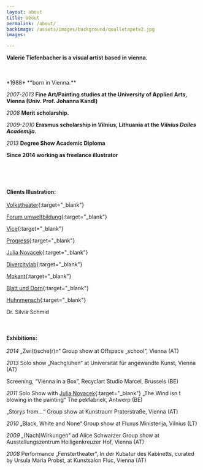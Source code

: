 ```yaml
---
layout: about
title: about
permalink: /about/
backimage: /assets/images/background/qualletapete2.jpg
images:

---
```

**Valerie Tiefenbacher is a visual artist based in vienna.**

<br>
<br>
*1988* **born in Vienna.**

*2007-2013* **Fine Art/Painting studies at the University of Applied Arts, Vienna (Univ. Prof. Johanna Kandl)**

*2008* **Merit scholarship.**

*2009-2010* **Erasmus scholarship in Vilnius, Lithuania at the *Vilnius Dailes Academija*.**

*2013* **Degree Show Academic Diploma**

**Since 2014 working as freelance illustrator**

<br>
<br>
<br>

**Clients Illustration:**
<br>
<br>
[Volkstheater](http://www.volkstheater.at/){:target="_blank"}

[Forum umweltbildung](http://www.umweltbildung.at/nachrichten/langtexte/neuerscheinung-von-schweinen-und-brillanten.html){:target="_blank"}

[Vice](http://www.vice.com/alps/read/philippinacht-bester-brauch-der-welt-279){:target="_blank"}

[Progress](https://www.progress-online.at/){:target="_blank"}

[Julia Novacek](http://www.julianovacek.com/projekte/reisemobil-stellplatz/){:target="_blank"}

[Divercitylab](http://divercitylab.at/sheri-avraham/){:target="_blank"}

[Mokant](http://mokant.at/){:target="_blank"}

[Blatt und Dorn](http://www.blattunddorn.at/){:target="_blank"}

[Huhnmensch](https://huhnmensch.bandcamp.com/){:target="_blank"}

Dr. Silvia Schmid
<br>
<br>
<br>
<br>
**Exhibitions:**
<br>
<br>
*2014*
„Zwi(t)sche(r)n“ Group show at Offspace „school“, Vienna (AT)

*2013*
Solo show „Nachglühen“ at Universität für angewandte Kunst, Vienna (AT)

Screening, “Vienna in a Box”, Recyclart Studio Marcel, Brussels (BE)

*2011*
Solo Show with [Julia Novacek](http://www.julianovacek.com/){:target="_blank"} „The Wind isn ́t blowing in the painting“ The pekfabriek, Antwerp (BE)

„Storys from...“ Group show at Kunstraum Praterstraße, Vienna (AT)

*2010*
„Black, White and None“ Group show at Fluxus Ministerija, Vilnius (LT)

*2009*
„(Nach)Wirkungen“ ad Alice Schwarzer Group show at Ausstellungszentrum Heiligenkreuzer Hof, Vienna (AT)

*2008*
Performance „Fenstertheater“, In der Kubatur des Kabinetts, curated by  Ursula Maria Probst, at Kunstsalon Fluc, Vienna (AT)
